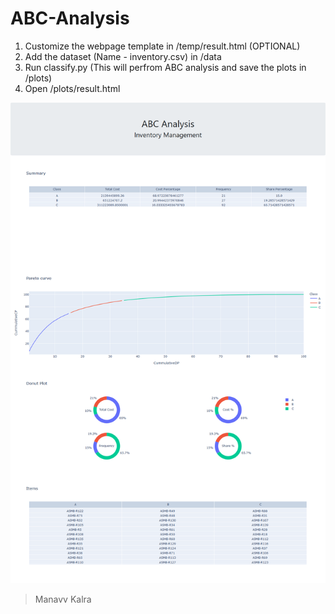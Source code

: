 # ABC-Analysis

1) Customize the webpage template in /temp/result.html (OPTIONAL)
2) Add the dataset (Name - inventory.csv) in /data 
3) Run classify.py (This will perfrom ABC analysis and save the plots in /plots)
4) Open /plots/result.html

![alt text](https://github.com/MOR-Practicals/ABC-Analysis/blob/main/Screenshot%20ABC%20Analysis.png)


> Manavv Kalra
